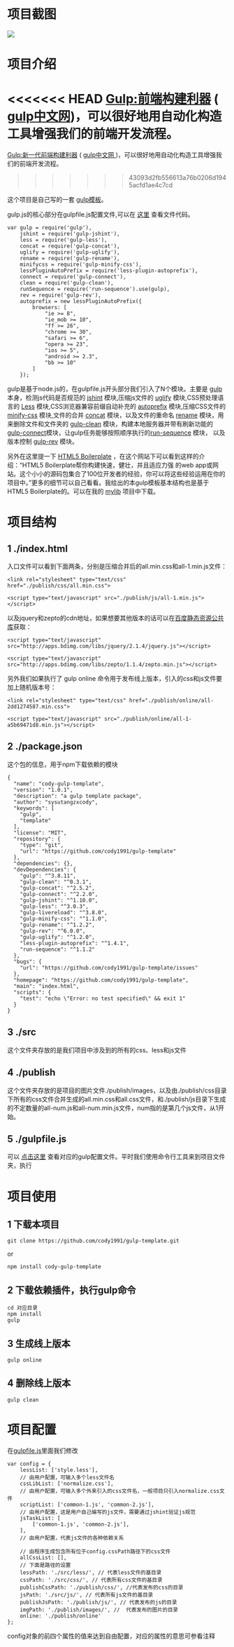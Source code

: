 项目截图
===

<img src = "https://github.com/web-yuzd/gulp-template/blob/gh-pages/screen.png"/>

项目介绍
====


<<<<<<< HEAD
[Gulp:前端构建利器](http://gulpjs.com/) ( [gulp中文网](http://www.gulpjs.com.cn/))，可以很好地用自动化构造工具增强我们的前端开发流程。
=======
[Gulp:新一代前端构建利器](http://gulpjs.com/) ( [gulp中文网 ](http://www.gulpjs.com.cn/))，可以很好地用自动化构造工具增强我们的前端开发流程。
>>>>>>> 43093d2fb556613a76b0206d1945acfd1ae4c7cd

这个项目是自己写的一套 [gulp模板](https://github.com/cody1991/gulp-template)。

gulp.js的核心部分在gulpfile.js配置文件,可以在 [这里](https://github.com/cody1991/gulp-study/blob/gh-pages/gulpfile.js) 查看文件代码。

	var gulp = require('gulp'),
	    jshint = require('gulp-jshint'),
	    less = require('gulp-less'),
	    concat = require('gulp-concat'),
	    uglify = require('gulp-uglify'),
	    rename = require('gulp-rename'),
	    minifycss = require('gulp-minify-css'),
	    lessPluginAutoPrefix = require('less-plugin-autoprefix'),
	    connect = require('gulp-connect'),
	    clean = require('gulp-clean'),
	    runSequence = require('run-sequence').use(gulp),
	    rev = require('gulp-rev'),
	    autoprefix = new lessPluginAutoPrefix({
	        browsers: [
	            "ie >= 8",
	            "ie_mob >= 10",
	            "ff >= 26",
	            "chrome >= 30",
	            "safari >= 6",
	            "opera >= 23",
	            "ios >= 5",
	            "android >= 2.3",
	            "bb >= 10"
	        ]
	    });
gulp是基于node.js的，在gulpfile.js开头部分我们引入了N个模块。主要是 [gulp](https://github.com/gulpjs/gulp) 本身，检测js代码是否规范的 [jshint](https://github.com/spalger/gulp-jshint) 模块,压缩js文件的 [uglify](https://github.com/terinjokes/gulp-uglify) 模块,CSS预处理语言的 [Less](https://github.com/plus3network/gulp-less) 模块,CSS浏览器兼容前缀自动补充的 [autoprefix](https://github.com/less/less-plugin-autoprefix) 模块,压缩CSS文件的 [minify-css](https://github.com/murphydanger/gulp-minify-css) 模块,文件的合并 [concat](https://github.com/wearefractal/gulp-concat) 模块，以及文件的重命名 [rename](https://github.com/hparra/gulp-rename) 模块，用来删除文件和文件夹的 [gulp-clean](https://www.npmjs.com/package/gulp-clean) 模块，构建本地服务器并带有刷新功能的 [gulp-connect](https://github.com/AveVlad/gulp-connect)模块，让gulp任务能够按照顺序执行的[run-sequence](https://www.npmjs.com/package/run-sequence) 模块， 以及版本控制 [gulp-rev](https://www.npmjs.com/package/gulp-rev/) 模块。

另外在这里提一下 [HTML5 Boilerplate](http://www.bootcss.com/p/html5boilerplate/) ，在这个网站下可以看到这样的介绍：“HTML5 Boilerplate帮你构建快速，健壮，并且适应力强 的web app或网站。这个小小的源码包集合了100位开发者的经验，你可以将这些经验运用在你的项目中。”更多的细节可以自己看看。我给出的本gulp模板基本结构也是基于HTML5 Boilerplate的。可以在我的 [mylib](https://github.com/cody1991/mylib/tree/gh-pages/framwork/singlepage) 项目中下载。

项目结构
===

1	./index.html 
---

入口文件可以看到下面两条，分别是压缩合并后的all.min.css和all-1.min.js文件：

	<link rel="stylesheet" type="text/css" href="./publish/css/all.min.css">

	<script type="text/javascript" src="./publish/js/all-1.min.js"></script>

以及jquery和zepto的cdn地址，如果想要其他版本的话可以在[百度静态资源公共库](http://cdn.code.baidu.com/)获取：
	
	<script type="text/javascript" src="http://apps.bdimg.com/libs/jquery/2.1.4/jquery.js"></script>

    <script type="text/javascript" src="http://apps.bdimg.com/libs/zepto/1.1.4/zepto.min.js"></script>

另外我们如果执行了 gulp online 命令用于发布线上版本，引入的css和js文件要加上随机版本号：
	
	<link rel="stylesheet" type="text/css" href="./publish/online/all-2dd1274587.min.css">

    <script type="text/javascript" src="./publish/online/all-1-a5b69471d8.min.js"></script>



2	./package.json
---

这个包的信息，用于npm下载依赖的模块

	{
	  "name": "cody-gulp-template",
	  "version": "1.0.1",
	  "description": "a gulp template package",
	  "author": "sysutangzxcody",
	  "keywords": [
	    "gulp",
	    "template"
	  ],
	  "license": "MIT",
	  "repository": {
	    "type": "git",
	    "url": "https://github.com/cody1991/gulp-template"
	  },
	  "dependencies": {},
	  "devDependencies": {
	    "gulp": "^3.8.11",
	    "gulp-clean": "^0.3.1",
	    "gulp-concat": "^2.5.2",
	    "gulp-connect": "^2.2.0",
	    "gulp-jshint": "^1.10.0",
	    "gulp-less": "^3.0.3",
	    "gulp-livereload": "^3.8.0",
	    "gulp-minify-css": "^1.1.0",
	    "gulp-rename": "^1.2.2",
	    "gulp-rev": "^6.0.0",
	    "gulp-uglify": "^1.2.0",
	    "less-plugin-autoprefix": "^1.4.1",
	    "run-sequence": "^1.1.2"
	  },
	  "bugs": {
	    "url": "https://github.com/cody1991/gulp-template/issues"
	  },
	  "homepage": "https://github.com/cody1991/gulp-template",
	  "main": "index.html",
	  "scripts": {
	    "test": "echo \"Error: no test specified\" && exit 1"
	  }
	}


3	./src
---

这个文件夹存放的是我们项目中涉及到的所有的css、less和js文件


4	./publish
---

这个文件夹存放的是项目的图片文件./publish/images，以及由./publish/css目录下所有的css文件合并生成的all.min.css和all.css文件，和./publish/js目录下生成的不定数量的all-num.js和all-num.min.js文件，num指的是第几个js文件，从1开始。


5	./gulpfile.js
---

可以 [点击这里](https://raw.githubusercontent.com/cody1991/gulp-template/gh-pages/gulpfile.js) 查看对应的gulp配置文件。平时我们使用命令行工具来到项目文件夹，执行


项目使用
===

1	下载本项目
---

	git clone https://github.com/cody1991/gulp-template.git

or
	
	npm install cody-gulp-template


2	下载依赖插件，执行gulp命令
---
	
	cd 对应目录
	npm install
	gulp

3	生成线上版本
---
	
	gulp online

4	删除线上版本
---

	gulp clean


项目配置
===

在[gulpfile.js](https://raw.githubusercontent.com/cody1991/gulp-template/gh-pages/gulpfile.js)里面我们修改

	var config = {
	    lessList: ['style.less'],
	    // 由用户配置，可输入多个less文件名
	    cssLibList: ['normalize.css'],
	    // 由用户配置，可输入多个外来引入的css文件名，一般项目只引入normalize.css文件
	    scriptList: ['common-1.js', 'common-2.js'],
	    // 由用户配置，这是用户自己编写的js文件，需要通过jshint验证js规范
	    jsTaskList: [
	        ['common-1.js', 'common-2.js'],
	    ],
	    // 由用户配置，代表js文件的各种依赖关系

	    // 由程序生成包含所有位于config.cssPath路径下的css文件
	    allCssList: [],
	    // 下面是路径的设置
	    lessPath: './src/less/', // 代表less文件的基目录
	    cssPath: './src/css/', // 代表所有css文件的基目录
	    publishCssPath: './publish/css/', //代表发布的css的目录
	    jsPath: './src/js/', // 代表所有js文件的基目录
	    publishJsPath: './publish/js/', // 代表发布的js的目录
	    imgPath: './publish/images/', //  代表发布的图片的目录
	    online: './publish/online'
	};

config对象的前四个属性的值来达到自由配置，对应的属性的意思可参看注释
